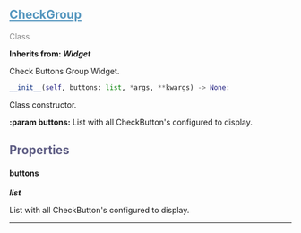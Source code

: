 

## <h2 style="color: #5697bf;"><u>CheckGroup</u></h2>

<span style="color: #888;">Class</span>

**Inherits from: _Widget_**

Check Buttons Group Widget.

```python
__init__(self, buttons: list, *args, **kwargs) -> None:
```

Class constructor.



**:param buttons:** List with all CheckButton's configured to display.


### <h2 style="color: #5e5d84;">Properties</h2>

#### buttons

**_list_**

List with all CheckButton's configured to display.

---